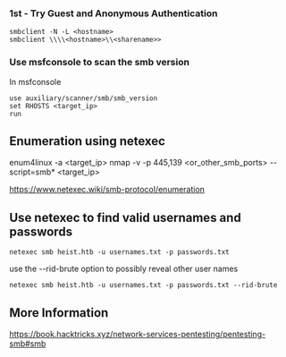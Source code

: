 ### 1st - Try Guest and Anonymous Authentication

	smbclient -N -L <hostname>
	smbclient \\\\<hostname>\\<sharename>>

### Use msfconsole to scan the smb version

In msfconsole

	use auxiliary/scanner/smb/smb_version
	set RHOSTS <target_ip>
	run

## Enumeration using netexec

enum4linux -a <target_ip>
nmap -v -p 445,139 <or_other_smb_ports> --script=smb* <target_ip>

https://www.netexec.wiki/smb-protocol/enumeration


## Use netexec to find valid usernames and passwords

	netexec smb heist.htb -u usernames.txt -p passwords.txt

use the --rid-brute option to possibly reveal other user names

	netexec smb heist.htb -u usernames.txt -p passwords.txt --rid-brute

## More Information

https://book.hacktricks.xyz/network-services-pentesting/pentesting-smb#smb